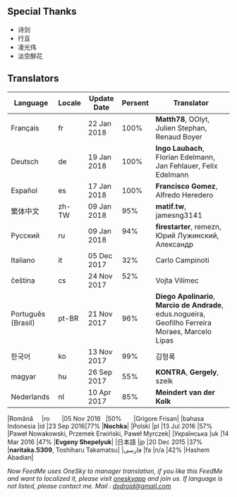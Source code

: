 ## Special Thanks
- 诗剑
- 行亘
- 凌光伟
- 淡空醉花

## Translators
|Language   |Locale   |Update Date    |Persent    |Translator|
|---        |---      |---            |---        |---|
|Français   |fr       |22 Jan 2018    |100%        |**Matth78**, OOlyt, Julien Stephan, Renaud Boyer| 
|Deutsch    |de       |19 Jan 2018    |100%        |**Ingo Laubach**, Florian Edelmann, Jan Fehlauer, Felix Edelmann| 
|Español    |es       |17 Jan 2018    |100%        |**Francisco Gomez**, Alfredo Heredero| 
|繁体中文   |zh-TW    |09 Jan 2018    |95%        |**matif.tw**, jamesng3141| 
|Pусский    |ru       |09 Jan 2018    |94%        |**firestarter**, remezn, Юрий Лужинский, Александр| 
|Italiano   |it       |05 Dec 2017    |32%        |Carlo Campinoti| 
|čeština    |cs       |24 Nov 2017    |52%        |Vojta Vilímec| 
|Português (Brasil) |pt-BR    |21 Nov 2017|96%    |**Diego Apolinario**, **Marcio de Andrade**, edus.nogueira, Geofilho Ferreira Moraes, Marcelo Lipas| 
|한국어      |ko      |13 Nov 2017    |99%        |김형록|
|magyar     |hu       |26 Sep 2017    |55%        |**KONTRA**, **Gergely**, szelk| 
|Nederlands |nl       |10 Apr 2017    |85%        |**Meindert van der Kolk**| 

|Română     |ro       |05 Nov 2016    |50%        |Grigore Frisan| 
|bahasa Indonesia |id       |23 Sep 2016|77%      |**Nochka**| 
|Polski     |pl       |13 Jul 2016    |57%        |Paweł Nowakowski, Przemek Erwiński, Paweł Myrczek| 
|Українська |uk       |14 Mar 2016    |47%        |**Evgeny Shepelyuk**| 
|日本語     |jp       |20 Dec 2015    |37%        |**naritaka.5309**, Toshiharu Takamatsu| 
|فارسی      |fa       |n/a            |42%        |Hashem Abadian| 

*Now FeedMe uses OneSky to manager translation, if you like this FeedMe and want to localized it, please visit <a href="https://oszvg1n.oneskyapp.com/collaboration/project/32907">oneskyapp</a> and join us. If language is not listed, please contact me. Mail : dxdroid@gmail.com*
